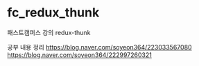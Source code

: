 # fc_redux_thunk
패스트캠퍼스 강의 redux-thunk

공부 내용 정리
https://blog.naver.com/soyeon364/223033567080
https://blog.naver.com/soyeon364/222997260321

